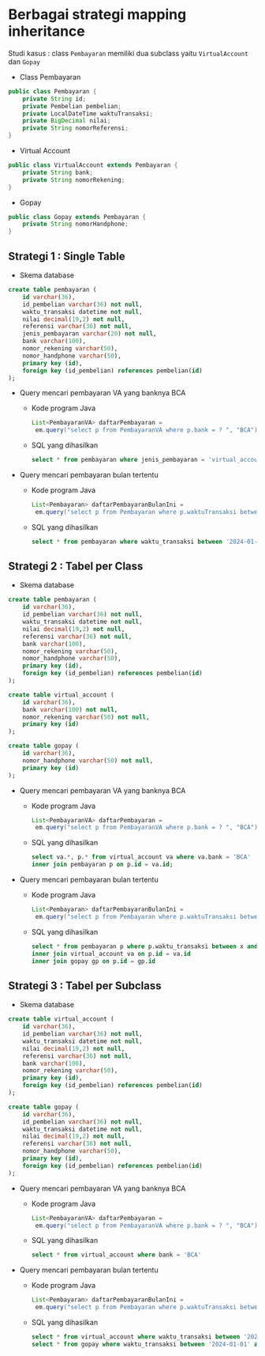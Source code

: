 # Berbagai strategi mapping inheritance #

Studi kasus : class `Pembayaran` memiliki dua subclass yaitu `VirtualAccount` dan `Gopay`

* Class Pembayaran

```java
public class Pembayaran {
    private String id;
    private Pembelian pembelian;
    private LocalDateTime waktuTransaksi;
    private BigDecimal nilai;
    private String nomorReferensi;
}
```

* Virtual Account


```java
public class VirtualAccount extends Pembayaran {
    private String bank;
    private String nomorRekening;
}
```

* Gopay

```java
public class Gopay extends Pembayaran {
    private String nomorHandphone;
}
```

## Strategi 1 : Single Table ##

* Skema database

```sql
create table pembayaran (
    id varchar(36), 
    id_pembelian varchar(36) not null,
    waktu_transaksi datetime not null,
    nilai decimal(19,2) not null,
    referensi varchar(36) not null,
    jenis_pembayaran varchar(20) not null,
    bank varchar(100), 
    nomor_rekening varchar(50), 
    nomor_handphone varchar(50),
    primary key (id),
    foreign key (id_pembelian) references pembelian(id)
);
```

* Query mencari pembayaran VA yang banknya BCA

    * Kode program Java 

       ```java
       List<PembayaranVA> daftarPembayaran = 
        em.query("select p from PembayaranVA where p.bank = ? ", "BCA");
       ```
    
    * SQL yang dihasilkan

        ```sql
        select * from pembayaran where jenis_pembayaran = 'virtual_account' and bank = 'BCA'
        ```
    
* Query mencari pembayaran bulan tertentu

    * Kode program Java 

       ```java
       List<Pembayaran> daftarPembayaranBulanIni = 
        em.query("select p from Pembayaran where p.waktuTransaksi between ? and ?", "2024-04-01", "2024-05-01");
       ```
    
    * SQL yang dihasilkan

        ```sql
        select * from pembayaran where waktu_transaksi between '2024-01-01' and '2024-05-01'
        ```

## Strategi 2 : Tabel per Class ##

* Skema database

```sql
create table pembayaran (
    id varchar(36), 
    id_pembelian varchar(36) not null,
    waktu_transaksi datetime not null,
    nilai decimal(19,2) not null,
    referensi varchar(36) not null,
    bank varchar(100), 
    nomor_rekening varchar(50), 
    nomor_handphone varchar(50),
    primary key (id),
    foreign key (id_pembelian) references pembelian(id)
);

create table virtual_account (
    id varchar(36), 
    bank varchar(100) not null, 
    nomor_rekening varchar(50) not null, 
    primary key (id)
);

create table gopay (
    id varchar(36), 
    nomor_handphone varchar(50) not null, 
    primary key (id)
);
```

* Query mencari pembayaran VA yang banknya BCA

    * Kode program Java 

       ```java
       List<PembayaranVA> daftarPembayaran = 
        em.query("select p from PembayaranVA where p.bank = ? ", "BCA");
       ```
    
    * SQL yang dihasilkan

        ```sql
        select va.*, p.* from virtual_account va where va.bank = 'BCA' 
        inner join pembayaran p on p.id = va.id;
        ```
    
* Query mencari pembayaran bulan tertentu

    * Kode program Java 

       ```java
       List<Pembayaran> daftarPembayaranBulanIni = 
        em.query("select p from Pembayaran where p.waktuTransaksi between ? and ?", "2024-04-01", "2024-05-01");
       ```
    
    * SQL yang dihasilkan

        ```sql
        select * from pembayaran p where p.waktu_transaksi between x and y 
        inner join virtual_account va on p.id = va.id 
        inner join gopay gp on p.id = gp.id
        ```

## Strategi 3 : Tabel per Subclass ##

* Skema database

```sql
create table virtual_account (
    id varchar(36), 
    id_pembelian varchar(36) not null,
    waktu_transaksi datetime not null,
    nilai decimal(19,2) not null,
    referensi varchar(36) not null,
    bank varchar(100), 
    nomor_rekening varchar(50), 
    primary key (id),
    foreign key (id_pembelian) references pembelian(id)
);

create table gopay (
    id varchar(36), 
    id_pembelian varchar(36) not null,
    waktu_transaksi datetime not null,
    nilai decimal(19,2) not null,
    referensi varchar(36) not null,
    nomor_handphone varchar(50),
    primary key (id),
    foreign key (id_pembelian) references pembelian(id)
);
```

* Query mencari pembayaran VA yang banknya BCA

    * Kode program Java 

       ```java
       List<PembayaranVA> daftarPembayaran = 
        em.query("select p from PembayaranVA where p.bank = ? ", "BCA");
       ```
    
    * SQL yang dihasilkan

        ```sql
        select * from virtual_account where bank = 'BCA'
        ```
    
* Query mencari pembayaran bulan tertentu

    * Kode program Java 

       ```java
       List<Pembayaran> daftarPembayaranBulanIni = 
        em.query("select p from Pembayaran where p.waktuTransaksi between ? and ?", "2024-04-01", "2024-05-01");
       ```
    
    * SQL yang dihasilkan

        ```sql
        select * from virtual_account where waktu_transaksi between '2024-01-01' and '2024-05-01';
        select * from gopay where waktu_transaksi between '2024-01-01' and '2024-05-01';
        ```